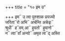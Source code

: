 +++
title = "१० इम उ"

+++
इम᳓ उ त्वा पुरुशाक प्रयज्यो  
जरिता᳓रो अभि᳓ अर्चन्ति अर्कइः᳓  
श्रुधी᳓ ह᳓वम् आ᳓ हुवतो᳓ हुवानो᳓  
न᳓ त्वा᳓वाँ अन्यो᳓ अमृत त्व᳓द् अस्ति